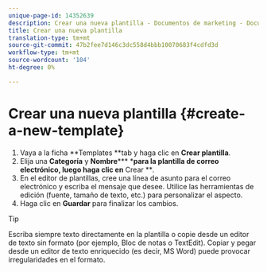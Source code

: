 ```yaml
---
unique-page-id: 14352639
description: Crear una nueva plantilla - Documentos de marketing - Documentación del producto
title: Crear una nueva plantilla
translation-type: tm+mt
source-git-commit: 47b2fee7d146c3dc558d4bbb10070683f4cdfd3d
workflow-type: tm+mt
source-wordcount: '104'
ht-degree: 0%

---
```



# Crear una nueva plantilla {#create-a-new-template}

1. Vaya a la ficha **Templates **tab y haga clic en **Crear plantilla**.
1. Elija una **Categoría** y **Nombre***** ***para la plantilla de correo electrónico, luego haga clic en** Crear ***.*
1. En el editor de plantillas, cree una línea de asunto para el correo electrónico y escriba el mensaje que desee. Utilice las herramientas de edición (fuente, tamaño de texto, etc.) para personalizar el aspecto.
1. Haga clic en **Guardar** para finalizar los cambios.

>[!TIP]
>
>Escriba siempre texto directamente en la plantilla o copie desde un editor de texto sin formato (por ejemplo, Bloc de notas o TextEdit). Copiar y pegar desde un editor de texto enriquecido (es decir, MS Word) puede provocar irregularidades en el formato.

